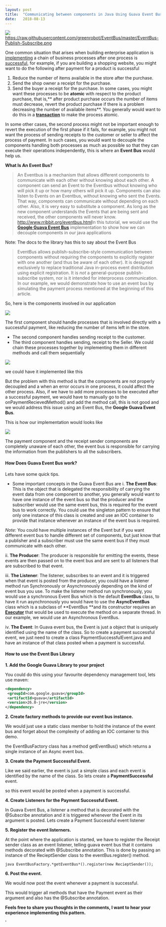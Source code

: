 ```yaml
---
layout:	post
title:	"Communicating between components in Java Using Guava Event Bus"
date:	2018-08-13
---
```


![](/img/1h9fw9-AbGIqjEskbK-Rf6A.png)
<https://raw.githubusercontent.com/greenrobot/EventBus/master/EventBus-Publish-Subscribe.png> 

One common situation that arises when building enterprise application is [implementing](https://hackernoon.com/tagged/implementing)
a chain of business processes after one process is [successful](https://hackernoon.com/tagged/successful), 
for example, if you are building a shopping website, you might want to do the following after payment for a product is successful

1. Reduce the number of items available in the store after the purchase.
2. Send the shop owner a receipt for the purchase.
3. Send the buyer a receipt for the purchase.
In some cases, you might want these processes to be **atomic** with respect to the product purchase,
 that is,** after product purchase occurs the number of items must decrease, revert the product purchase if there is a 
 problem decreasing the number of available items**. You generally would want to do this in a 
 [**transaction**](https://en.wikipedia.org/wiki/Transaction_processing) to make the process atomic.

In some other cases, the second process might not be important enough to revert the execution of the first phase if it 
fails, for example, you might not want the process of sending receipts to the customer or seller to affect the process 
of payment. In such cases, you would want to decouple the components handling both processes as much as
 possible so that they can execute their operations independently, this is where an **Event Bus** would help us.

**What Is An Event Bus?**


> An Eventbus is a mechanism that allows different components to communicate with each other without knowing about each
 other. A component can send an Event to the Eventbus without knowing who will pick it up or how many others will 
 pick it up. Components can also listen to Events on an Eventbus, without knowing who sent the Events.
 That way, components can communicate without depending on each other. Also, it is very easy to substitute a component.
  As long as the new component understands the Events that are being sent and received, the other components 
  will never know.
> <http://www.rribbit.org/eventbus.html>In this tutorial, we would use the 
[**Google Guava Event Bus**](https://github.com/google/guava/wiki/EventBusExplained) implementation to show how we can 
decouple components in our java applications

Note: The docs to the library has this to say about the Event Bus


> EventBus allows publish-subscribe-style communication between components without requiring the components to
 explicitly register with one another (and thus be aware of each other). It is designed exclusively to replace 
 traditional Java in-process event distribution using explicit registration. It is *not* a 
 general-purpose publish-subscribe system, nor is it intended for interprocess communication. 
 In our example, we would demonstrate how to use an event bus by simulating the payment process mentioned at 
 the beginning of this article.

So, here is the components involved in our application

![](/img/1c8D-DnP5FeYjFSv8sKUhZg.png)

The first component should handle processes that is involved directly with a
 successful payment, like reducing the number of items left in the store.
* The second component handles sending receipt to the customer.
* The third component handles sending, receipt to the Seller.
We could chain these processes together by implementing them in different methods and call them sequentially

![](/img/1kyb5ng5AiA8PHc-5GWZbdw.png)

we could have it implemented like this

But the problem with this method is that the components are not properly decoupled and a when an error occurs in one process, 
it could affect the other process. Also, if we have to add more processes to be executed after a successful payment, 
we would have to manually go to the onPaymentRecievedMethod() and add the method call, this is not good and we would 
address this issue using an Event Bus, the **Google Guava Event Bus**.

This is how our implementation would looks like

![](/img/1A9DhulF8SlpgQ5c-odpuKw.png)

The payment component and the receipt sender components are completely unaware of each other,
 the event bus is responsible for carrying the information from the publishers to all the subscribers.

#### How Does Guava Event Bus work?

Lets have some quick tips.

* Some important concepts in the Guava Event Bus are
i. **The Event Bus**: This is the object that is delegated the responsibility of carrying the event data 
from one component to another, you generally would want to have one instance of the event bus so that the 
producer and the subscriber would use the same event bus, this is required for the event bus to work correctly. 
You could use the singleton pattern to ensure that only one instance of this class is created and use an IOC container 
to provide that instance whenever an instance of the event bus is required.

*Note:* You could have multiple instances of the Event but if you want different event bus to 
handle different set of components, but just know that a publisher and a subscriber must use the same event bus if 
they must communicate with each other.

ii. **The Producer**: The producer is responsible for emitting the events, these events are then passed on to the
 event bus and are sent to all listeners that are subscribed to that event.

iii. **The Listener**: The listener, subscribes to an event and it is triggered when that event is posted from 
the producer, you could have a listener method run Synchronously or Asynchronously depending on the kind of event bus you use.
 To make the listener method run synchronously, you would use a synchronous Event Bus which is the default 
 **EventBus** class, to have it run asynchronously you would have to use the **AsyncEventBus** class which is a subclass of 
 **EventBus **and its constructor requires an
  [**Executor**](https://docs.oracle.com/javase/7/docs/api/java/util/concurrent/Executor.html) that would be used to 
  execute the method on a separate thread. In our example, we would use an Asynchronous EventBus.

iv. **The Event**: In Guava event bus, the Event is just a object that is uniquely identified using the name of the class.
 So to create a payment successful event, we just need to create a class PaymentSuccessfulEvent.java and have an instance of that class posted when a payment is successful.

#### **How to use the Event Bus Library**

**1. Add the Google Guava Library to your project**

You could do this using your favourite dependency management tool, lets use maven:

```xml
<dependency>
 <groupId>com.google.guava</groupId>
 <artifactId>guava</artifactId>
 <version>26.0-jre</version>
</dependency>
```

**2. Create factory methods to provide our event bus instance.**

We would just use a static class member to hold the instance of the event bus and forget about the complexity of adding 
an IOC container to this demo.

the EventBusFactory class has a method getEventBus() which returns a single instance of an Async event bus.

**3. Create the Payment Successful Event.**

Like we said earlier, the event is just a simple class and each event is identified by the name of the class.
 So lets create a **PaymentSuccessful** event.

so this event would be posted when a payment is successful.

**4. Create Listeners for the Payment Successful Event.**

In Guava Event Bus, a listener a method that is decorated with the @Subscribe annotation and it is triggered whenever
 the Event in its argument is posted. Lets create a Payment Successful event listener

**5. Register the event listerners.**

At the point where the application is started, we have to register the Receipt sender class as an event listener,
 telling guava event bus that it contains methods decorated with @Subscribe annotation. 
 This is done by passing an instance of the RecieptSender class to the eventBus.register() method.

```java EventBusFactory.*getEventBus*().register(new RecieptSender());```

**6. Post the event.**

We would now post the event whenever a payment is successful.

This would trigger all methods that have the Payment event as their argument and also has the @Subscribe annotation.

**Feels free to share you thoughts in the comments, I want to hear your experience implementing this pattern.**

'